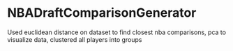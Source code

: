 # NBADraftComparisonGenerator
Used euclidean distance on dataset to find closest nba comparisons, pca to visualize data, clustered all players into groups
